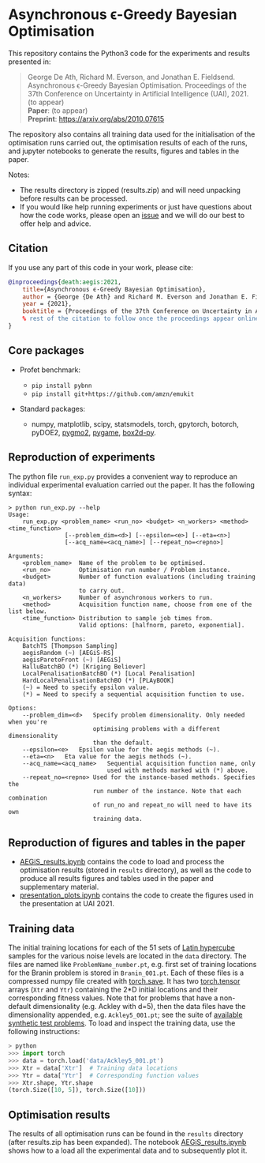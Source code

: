 # Asynchronous ϵ-Greedy Bayesian Optimisation

This repository contains the Python3 code for the experiments and results presented in:

> George De Ath, Richard M. Everson, and Jonathan E. Fieldsend. Asynchronous ϵ-Greedy Bayesian Optimisation. Proceedings of the 37th Conference on Uncertainty in Artificial Intelligence (UAI), 2021. (to appear) </br>
> **Paper**: (to appear)</br>
> **Preprint**: <https://arxiv.org/abs/2010.07615>

The repository also contains all training data used for the initialisation of
the optimisation runs carried out, the optimisation results of each of the
runs, and jupyter notebooks to generate the results, figures and tables in the
paper.

Notes:

- The results directory is zipped (results.zip) and will need unpacking before results can be processed.
- If you would like help running experiments or just have questions about how the code works, please open an [issue](https://github.com/georgedeath/aegis/issues) and we will do our best to offer help and advice.

## Citation

If you use any part of this code in your work, please cite:

```bibtex
@inproceedings{death:aegis:2021,
    title={Asynchronous ϵ-Greedy Bayesian Optimisation},
    author = {George {De Ath} and Richard M. Everson and Jonathan E. Fieldsend},
    year = {2021},
    booktitle = {Proceedings of the 37th Conference on Uncertainty in Artificial Intelligence (UAI)},
    % rest of the citation to follow once the proceedings appear online
}
```

## Core packages

- Profet benchmark:
  - `pip install pybnn`
  - `pip install git+https://github.com/amzn/emukit`

- Standard packages:
  - numpy, matplotlib, scipy, statsmodels, torch, gpytorch, botorch, pyDOE2,
    [pygmo2](https://esa.github.io/pygmo2/install.html),
    [pygame](https://www.pygame.org/wiki/GettingStarted),
    [box2d-py](https://pypi.org/project/box2d-py/).

## Reproduction of experiments

The python file `run_exp.py` provides a convenient way to reproduce an
individual experimental evaluation carried out the paper. It has the following
syntax:

```script
> python run_exp.py --help
Usage:
    run_exp.py <problem_name> <run_no> <budget> <n_workers> <method> <time_function>
                [--problem_dim=<d>] [--epsilon=<e>] [--eta=<n>]
                [--acq_name=<acq_name>] [--repeat_no=<repno>]

Arguments:
    <problem_name>  Name of the problem to be optimised.
    <run_no>        Optimisation run number / Problem instance.
    <budget>        Number of function evaluations (including training data)
                    to carry out.
    <n_workers>     Number of asynchronous workers to run.
    <method>        Acquisition function name, choose from one of the list below.
    <time_function> Distribution to sample job times from.
                    Valid options: [halfnorm, pareto, exponential].

Acquisition functions:
    BatchTS [Thompson Sampling]
    aegisRandom (~) [AEGiS-RS]
    aegisParetoFront (~) [AEGiS]
    HalluBatchBO (*) [Kriging Believer]
    LocalPenalisationBatchBO (*) [Local Penalisation]
    HardLocalPenalisationBatchBO (*) [PLAyBOOK]
    (~) = Need to specify epsilon value.
    (*) = Need to specify a sequential acquisition function to use.

Options:
    --problem_dim=<d>   Specify problem dimensionality. Only needed when you're
                        optimising problems with a different dimensionality
                        than the default.
    --epsilon=<e>   Epsilon value for the aegis methods (~).
    --eta=<n>   Eta value for the aegis methods (~).
    --acq_name=<acq_name>   Sequential acquisition function name, only
                            used with methods marked with (*) above.
    --repeat_no=<repno> Used for the instance-based methods. Specifies the
                        run number of the instance. Note that each combination
                        of run_no and repeat_no will need to have its own
                        training data.
```

## Reproduction of figures and tables in the paper

- [AEGiS_results.ipynb](AEGiS_results.ipynb) contains the code to load
and process the optimisation results (stored in `results` directory), as well
as the code to produce all results figures and tables used in the paper and
supplementary material.
- [presentation_plots.ipynb](presentation_plots.ipynb) contains the code to
create the figures used in the presentation at UAI 2021.

## Training data

The initial training locations for each of the 51 sets of
[Latin hypercube](https://www.jstor.org/stable/1268522) samples for the various noise levels are located in the `data` directory. The files are named like `ProblemName_number.pt`, e.g. first set of training locations for the Branin problem is stored in `Branin_001.pt`. Each of these files is a compressed numpy file created with [torch.save](https://pytorch.org/docs/stable/torch.html#torch.save). It has two [torch.tensor](https://pytorch.org/docs/stable/torch.html#torch.tensor) arrays (`Xtr` and `Ytr`) containing the 2*D initial locations and their corresponding fitness values. Note that for problems that have a non-default dimensionality (e.g. Ackley with d=5), then the data files have the dimensionality appended, e.g. `Ackley5_001.pt`; see the suite of [available synthetic test problems](aegis/test_problems/synthetic_problems.py). To load and inspect the training data, use the following instructions:

```python
> python
>>> import torch
>>> data = torch.load('data/Ackley5_001.pt')
>>> Xtr = data['Xtr']  # Training data locations
>>> Ytr = data['Ytr']  # Corresponding function values
>>> Xtr.shape, Ytr.shape
(torch.Size([10, 5]), torch.Size([10]))
```

## Optimisation results

The results of all optimisation runs can be found in the `results` directory (after results.zip has been expanded). The notebook [AEGiS_results.ipynb](AEGiS_results.ipynb) shows how to a load all the experimental data and to subsequently plot it.
